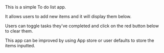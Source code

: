 This is a simple To do list app. 

It allows users to add new items and it will display them below. 

Users can toggle tasks they've completed and click on the red button below to clear them.

This app can be improved by using App store or user defaults to store the items inputted.
